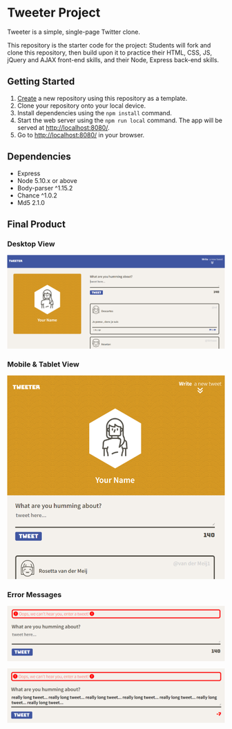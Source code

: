 # Tweeter Project

Tweeter is a simple, single-page Twitter clone.

This repository is the starter code for the project: Students will fork and clone this repository, then build upon it to practice their HTML, CSS, JS, jQuery and AJAX front-end skills, and their Node, Express back-end skills.

## Getting Started

1. [Create](https://docs.github.com/en/repositories/creating-and-managing-repositories/creating-a-repository-from-a-template) a new repository using this repository as a template.
2. Clone your repository onto your local device.
3. Install dependencies using the `npm install` command.
4. Start the web server using the `npm run local` command. The app will be served at <http://localhost:8080/>.
5. Go to <http://localhost:8080/> in your browser.

## Dependencies

- Express
- Node 5.10.x or above
- Body-parser ^1.15.2
- Chance ^1.0.2
- Md5 2.1.0

## Final Product

### Desktop View

!["Screenshot of desktop view of Tweeter app"](https://github.com/eliachow/tweeter/blob/master/public/docs/tweeter_1.PNG?raw=true)

### Mobile & Tablet View

!["Screenshot of mobile & tablet view of Tweeter app"](https://github.com/eliachow/tweeter/blob/master/public/docs/tweeter_2.PNG?raw=true)

### Error Messages

!["Screenshot of error message: blank tweet"](https://github.com/eliachow/tweeter/blob/master/public/docs/tweeter_3.PNG?raw=true)

!["Screenshot of error message: exceeding character limit"](https://github.com/eliachow/tweeter/blob/master/public/docs/tweeter_4.PNG?raw=true)
